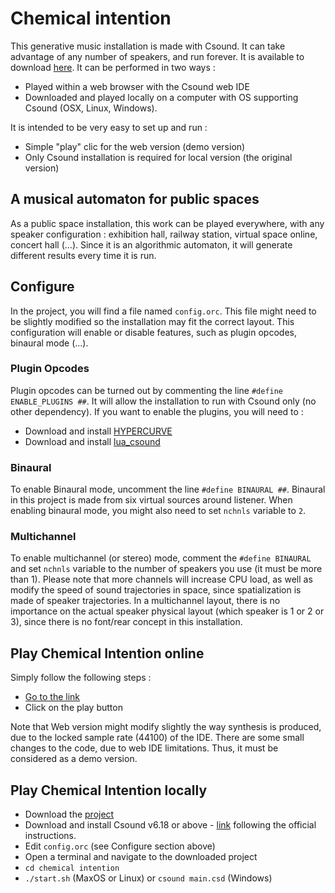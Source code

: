 # Chemical intention 

This generative music installation is made with Csound. 
It can take advantage of any number of speakers, and run forever.
It is available to download [here](github.com/johannphilippe/chemical_intention).
It can be performed in two ways :
* Played within a web browser with the Csound web IDE
* Downloaded and played locally on a computer with OS supporting Csound (OSX, Linux, Windows).

It is intended to be very easy to set up and run : 
* Simple "play" clic for the web version (demo version)
* Only Csound installation is required for local version (the original version)

## A musical automaton for public spaces

As a public space installation, this work can be played everywhere, with any speaker configuration : exhibition hall, railway station, virtual space online, concert hall (...). 
Since it is an algorithmic automaton, it will generate different results every time it is run. 

## Configure 

In the project, you will find a file named `config.orc`.
This file might need to be slightly modified so the installation may fit the correct layout.
This configuration will enable or disable features, such as plugin opcodes, binaural mode (...).  

### Plugin Opcodes

Plugin opcodes can be turned out by commenting the line `#define ENABLE_PLUGINS ##`. It will allow the installation to run with Csound only (no other dependency). 
If you want to enable the plugins, you will need to : 
- Download and install [HYPERCURVE](github.com/johannphilippe/hypercurve)
- Download and install [lua_csound](https://framagit.org/johannphilippe/lua_csound)

### Binaural 
To enable Binaural mode, uncomment the line `#define BINAURAL ##`.
Binaural in this project is made from six virtual sources around listener. 
When enabling binaural mode, you might also need to set `nchnls` variable to `2`. 

### Multichannel 
To enable multichannel (or stereo) mode, comment the `#define BINAURAL` and set `nchnls` variable to the number of speakers you use (it must be more than 1). 
Please note that more channels will increase CPU load, as well as modify the speed of sound trajectories in space, since spatialization is made of speaker trajectories.
In a multichannel layout, there is no importance on the actual speaker physical layout (which speaker is 1 or 2 or 3), since there is no font/rear concept in this installation.

## Play Chemical Intention online

Simply follow the following steps : 
- [Go to the link](https://ide.csound.com/editor/SPfWPuQKEW8XRZtDHfOL)
- Click on the play button

Note that Web version might modify slightly the way synthesis is produced, due to the locked sample rate (44100) of the IDE.
There are some small changes to the code, due to web IDE limitations. 
Thus, it must be considered as a demo version.  

## Play Chemical Intention locally

- Download the [project](github.com/johannphilippe/chemical_intention) 
- Download and install Csound v6.18 or above - [link](https://csound.com/download.html) following the official instructions.
- Edit `config.orc` (see Configure section above)
- Open a terminal and navigate to the downloaded project
- `cd chemical intention`
- `./start.sh` (MaxOS or Linux) or `csound main.csd` (Windows)
